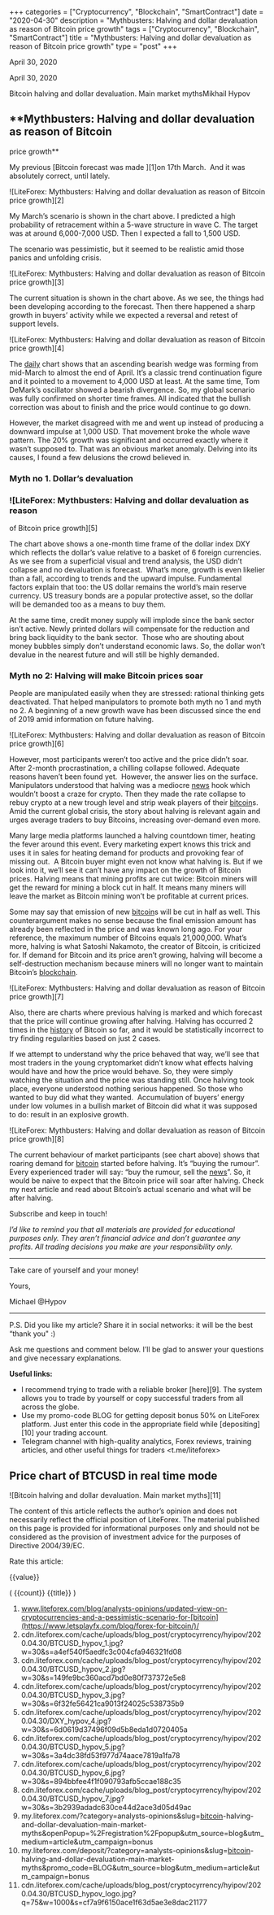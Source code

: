+++
categories = ["Cryptocurrency", "Blockchain", "SmartContract"]
date = "2020-04-30"
description = "Mythbusters: Halving and dollar devaluation as reason of Bitcoin price growth"
tags = ["Cryptocurrency", "Blockchain", "SmartContract"]
title = "Mythbusters: Halving and dollar devaluation as reason of Bitcoin price growth"
type = "post"
+++

April 30, 2020

April 30, 2020

Bitcoin halving and dollar devaluation. Main market mythsMikhail Hypov

##  **Mythbusters: Halving and dollar devaluation as reason of Bitcoin
price growth**

My previous [Bitcoin forecast was made ][1]on 17th March.  And it was
absolutely correct, until lately.

![LiteForex: Mythbusters: Halving and dollar devaluation as reason of
Bitcoin price growth][2]

My March’s scenario is shown in the chart above. I predicted a high
probability of retracement within a 5-wave structure in wave C. The
target was at around 6,000-7,000 USD. Then I expected a fall to 1,500
USD.

The scenario was pessimistic, but it seemed to be realistic amid those
panics and unfolding crisis.

![LiteForex: Mythbusters: Halving and dollar devaluation as reason of
Bitcoin price growth][3]

The current situation is shown in the chart above. As we see, the things
had been developing according to the forecast. Then there happened a
sharp growth in buyers’ activity while we expected a reversal and retest
of support levels.

![LiteForex: Mythbusters: Halving and dollar devaluation as reason of
Bitcoin price growth][4]

The [daily](https://www.fintecher.org/2020/03/03/forex-trading-daily-strategy/) chart shows that an ascending bearish wedge was forming from
mid-March to almost the end of April. It’s a classic trend continuation
figure and it pointed to a movement to 4,000 USD at least. At the same
time, Tom DeMark’s oscillator showed a bearish divergence. So, my global
scenario was fully confirmed on shorter time frames. All indicated that
the bullish correction was about to finish and the price would continue
to go down.

However, the market disagreed with me and went up instead of producing a
downward impulse at 1,000 USD. That movement broke the whole wave
pattern. The 20% growth was significant and occurred exactly where it
wasn’t supposed to. That was an obvious market anomaly. Delving into its
causes, I found a few delusions the crowd believed in.

###  **Myth no 1. Dollar’s devaluation**

### ![LiteForex: Mythbusters: Halving and dollar devaluation as reason
of Bitcoin price growth][5]

The chart above shows a one-month time frame of the dollar index DXY
which reflects the dollar’s value relative to a basket of 6 foreign
currencies.  As we see from a superficial visual and trend analysis, the
USD didn’t collapse and no devaluation is forecast.  What’s more, growth
is even likelier than a fall, according to trends and the upward
impulse. Fundamental factors explain that too: the US dollar remains the
world’s main reserve currency. US treasury bonds are a popular
protective asset, so the dollar will be demanded too as a means to buy
them.

At the same time, credit money supply will implode since the bank sector
isn’t active. Newly printed dollars will compensate for the reduction
and bring back liquidity to the bank sector.  Those who are shouting
about money bubbles simply don’t understand economic laws. So, the
dollar won’t devalue in the nearest future and will still be highly
demanded.

###  **Myth no 2: Halving will make Bitcoin prices soar**

People are manipulated easily when they are stressed: rational thinking
gets deactivated. That helped manipulators to promote both myth no 1 and
myth no 2. A beginning of a new growth wave has been discussed since the
end of 2019 amid information on future halving.

![LiteForex: Mythbusters: Halving and dollar devaluation as reason of
Bitcoin price growth][6]

However, most participants weren’t too active and the price didn’t soar.
After 2-month procrastination, a chilling collapse followed. Adequate
reasons haven’t been found yet.  However, the answer lies on the
surface. Manipulators understood that halving was a mediocre [news](https://www.letsplayfx.com/blog/forex-news-website/) hook
which wouldn’t boost a craze for crypto. Then they made the rate
collapse to rebuy crypto at a new trough level and strip weak players of
their [bitcoin](https://www.letsplayfx.com/blog/forex-for-bitcoin/)s. Amid the current global crisis, the story about halving
is relevant again and urges average traders to buy Bitcoins, increasing
over-demand even more.

Many large media platforms launched a halving countdown timer, heating
the fever around this event. Every marketing expert knows this trick and
uses it in sales for heating demand for products and provoking fear of
missing out.  A Bitcoin buyer might even not know what halving is. But
if we look into it, we’ll see it can’t have any impact on the growth of
Bitcoin prices. Halving means that mining profits are cut twice: Bitcoin
miners will get the reward for mining a block cut in half. It means many
miners will leave the market as Bitcoin mining won’t be profitable at
current prices.

Some may say that emission of new [bitcoin](https://www.letsplayfx.com/blog/forex-for-bitcoin/)s will be cut in half as well.
This counterargument makes no sense because the final emission amount
has already been reflected in the price and was known long ago. For your
reference, the maximum number of Bitcoins equals 21,000,000. What’s
more, halving is what Satoshi Nakamoto, the creator of Bitcoin, is
criticized for. If demand for Bitcoin and its price aren’t growing,
halving will become a self-destruction mechanism because miners will no
longer want to maintain Bitcoin’s [blockchain](https://www.letsplayfx.com/blog/trade-forex-with-bitcoin/).

![LiteForex: Mythbusters: Halving and dollar devaluation as reason of
Bitcoin price growth][7]

Also, there are charts where previous halving is marked and which
forecast that the price will continue growing after halving. Halving has
occurred 2 times in the [history](https://www.fixpro.org/post/chargeless-historical-data-api-backtesting/) of Bitcoin so far, and it would be
statistically incorrect to try finding regularities based on just 2
cases.

If we attempt to understand why the price behaved that way, we’ll see
that most traders in the young cryptomarket didn’t know what effects
halving would have and how the price would behave. So, they were simply
watching the situation and the price was standing still. Once halving
took place, everyone understood nothing serious happened. So those who
wanted to buy did what they wanted.  Accumulation of buyers’ energy
under low volumes in a bullish market of Bitcoin did what it was
supposed to do: result in an explosive growth.

![LiteForex: Mythbusters: Halving and dollar devaluation as reason of
Bitcoin price growth][8]

The current behaviour of market participants (see chart above) shows
that roaring demand for [bitcoin](https://www.letsplayfx.com/blog/forex-for-bitcoin/) started before halving. It’s “buying the
rumour”. Every experienced trader will say: “buy the rumour, sell the
[news](https://www.letsplayfx.com/blog/forex-news-website/)”. So, it would be naive to expect that the Bitcoin price will soar
after halving. Check my next article and read about Bitcoin’s actual
scenario and what will be after halving.

Subscribe and keep in touch!

 _I’d like to remind you that all materials are provided for educational
purposes only. They aren’t financial advice and don’t guarantee any
profits. All trading decisions you make are your responsibility only._

* * *

Take care of yourself and your money!

Yours,

Michael @Hypov

* * *

P.S. Did you like my article? Share it in social networks: it will be
the best “thank you" :)

Ask me questions and comment below. I’ll be glad to answer your
questions and give necessary explanations.

 **Useful links:**

  * I recommend trying to trade with a reliable broker [here][9]. The system allows you to trade by yourself or copy successful traders from all across the globe.
  * Use my promo-code BLOG for getting deposit bonus 50% on LiteForex platform. Just enter this code in the appropriate field while [depositing][10] your trading account.
  * Telegram channel with high-quality analytics, Forex reviews, training articles, and other useful things for traders <t.me/liteforex>

## Price chart of BTCUSD in real time mode

![Bitcoin halving and dollar devaluation.  Main market myths][11]

The content of this article reflects the author’s opinion and does not
necessarily reflect the official position of LiteForex. The material
published on this page is provided for informational purposes only and
should not be considered as the provision of investment advice for the
purposes of Directive 2004/39/EC.

Rate this article:

{{value}}

( {{count}} {{title}} )

   1. www.liteforex.com/blog/analysts-opinions/updated-view-on-cryptocurrencies-and-a-pessimistic-scenario-for-[bitcoin](https://www.letsplayfx.com/blog/forex-for-bitcoin/)/
   2. cdn.liteforex.com/cache/uploads/blog_post/cryptocyrrency/hyipov/2020.04.30/BTCUSD_hypov_1.jpg?w=30&s=a4ef540f5aedfc3c004cfa946321fd08
   3. cdn.liteforex.com/cache/uploads/blog_post/cryptocyrrency/hyipov/2020.04.30/BTCUSD_hypov_2.jpg?w=30&s=149fe9bc360acd7bd0e80f737372e5e8
   4. cdn.liteforex.com/cache/uploads/blog_post/cryptocyrrency/hyipov/2020.04.30/BTCUSD_hypov_3.jpg?w=30&s=6f32fe56421ca9013f24025c538735b9
   5. cdn.liteforex.com/cache/uploads/blog_post/cryptocyrrency/hyipov/2020.04.30/DXY_hypov_4.jpg?w=30&s=6d0619d37496f09d5b8eda1d0720405a
   6. cdn.liteforex.com/cache/uploads/blog_post/cryptocyrrency/hyipov/2020.04.30/BTCUSD_hypov_5.jpg?w=30&s=3a4dc38fd53f977d74aace7819a1fa78
   7. cdn.liteforex.com/cache/uploads/blog_post/cryptocyrrency/hyipov/2020.04.30/BTCUSD_hypov_6.jpg?w=30&s=894bbfee4f1f090793afb5ccae188c35
   8. cdn.liteforex.com/cache/uploads/blog_post/cryptocyrrency/hyipov/2020.04.30/BTCUSD_hypov_7.jpg?w=30&s=3b2939adadc630ce44d2ace3d05d49ac
   9. my.liteforex.com/?category=analysts-opinions&slug=[bitcoin](https://www.letsplayfx.com/blog/forex-for-bitcoin/)-halving-and-dollar-devaluation-main-market-myths&openPopup=%2Fregistration%2Fpopup&utm_source=blog&utm_medium=article&utm_campaign=bonus
   10. my.liteforex.com/deposit/?category=analysts-opinions&slug=[bitcoin](https://www.letsplayfx.com/blog/forex-for-bitcoin/)-halving-and-dollar-devaluation-main-market-myths&promo_code=BLOG&utm_source=blog&utm_medium=article&utm_campaign=bonus
   11. cdn.liteforex.com/cache/uploads/blog_post/cryptocyrrency/hyipov/2020.04.30/BTCUSD_hypov_logo.jpg?q=75&w=1000&s=cf7a9f6150ace1f63d5ae3e8dac21177